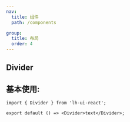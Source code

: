 ```yaml
---
nav:
  title: 组件
  path: /components

group:
  title: 布局
  order: 4
---
```


## Divider

## 基本使用:

```tsx
import { Divider } from 'lh-ui-react';

export default () => <Divider>text</Divider>;
```
